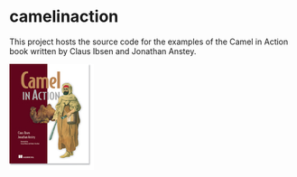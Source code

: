 camelinaction
=============

This project hosts the source code for the examples of the Camel in Action book written by Claus Ibsen and Jonathan Anstey.

![Camel in Action cover](/cia_cover150.jpg?raw=true)